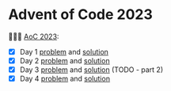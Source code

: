 # Advent of Code 2023

🎄✨🎁 [AoC 2023](https://adventofcode.com/2023/):

- [x] Day 1 [problem](https://adventofcode.com/2023/day/1) and [solution](day1)
- [x] Day 2 [problem](https://adventofcode.com/2023/day/2) and [solution](day2)
- [x] Day 3 [problem](https://adventofcode.com/2023/day/3) and [solution](day3) (TODO - part 2)
- [x] Day 4 [problem](https://adventofcode.com/2023/day/4) and [solution](day4)